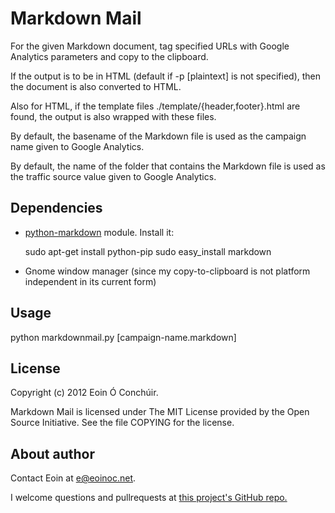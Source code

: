 # Markdown Mail

For the given Markdown document, tag specified URLs with Google
Analytics parameters and copy to the clipboard.

If the output is to be in HTML (default if -p [plaintext] is 
not specified), then the document is also converted to HTML.

Also for HTML, if the template files
./template/{header,footer}.html are found, the output is also
wrapped with these files.

By default, the basename of the Markdown file is used as the 
campaign name given to Google Analytics.

By default, the name of the folder that contains the Markdown 
file is used as the traffic source value given to Google Analytics.

## Dependencies

* [python-markdown](http://packages.python.org/Markdown/) 
  module. Install it:

    sudo apt-get install python-pip
    sudo easy_install markdown

* Gnome window manager (since my copy-to-clipboard is not 
  platform independent in its current form)

## Usage

python markdownmail.py [campaign-name.markdown]

## License

Copyright (c) 2012 Eoin Ó Conchúir.

Markdown Mail is licensed under The MIT License provided by 
the Open Source Initiative. See the file COPYING for the
license.

## About author

Contact Eoin at <e@eoinoc.net>.

I welcome questions and pullrequests at [this project's
GitHub repo.][1] 

[1]: https://github.com/eoinoc/markdown-mail> 
     "Project on GitHub"
